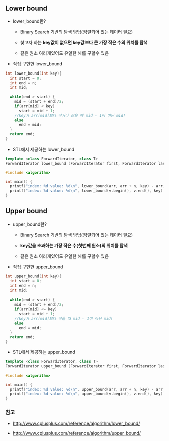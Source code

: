 ## Lower bound

- lower_bound란?

  - Binary Search 기반의 탐색 방법(정렬되어 있는 데이터 필요)
  
  - 찾고자 하는 **key값이 없으면 key값보다 큰 가장 작은 수의 위치를 탐색**
  
  - 같은 원소 여러개있어도 유일한 해를 구할수 있음
  
- 직접 구현한 lower_bound

```cpp
int lower_bound(int key){
  int start = 0;
  int end = n;
  int mid;
  
  while(end > start) {
    mid = (start + end)/2;
    if(arr[mid] < key)
      start = mid + 1;
    //key가 arr[mid]보다 작거나 같을 때 mid - 1이 아닌 mid!
    else
      end = mid;
  }
  return end;
}
```

- STL에서 제공하는 lower_bound

```cpp
template <class ForwardIterator, class T>
ForwardIterator lower_bound (ForwardIterator first, ForwardIterator last, const T&val);
```

```cpp
#include <algorithm>

int main() {
  printf("index: %d value: %d\n", lower_bound(arr, arr + n, key) - arr, arr[lower_bound(arr, arr + n, key) - arr]);
  printf("index: %d value: %d\n", lower_bound(v.begin(), v.end(), key) - v.begin(), arr[lower_bound(v.begin(), v.end(), key) - v.begin()]);
}
```

## Upper bound

- upper_bound란?

  - Binary Search 기반의 탐색 방법(정렬되어 있는 데이터 필요)
  
  - **key값을 초과하는 가장 작은 수(첫번째 원소)의 위치를 탐색**
  
  - 같은 원소 여러개있어도 유일한 해를 구할수 있음
  
- 직접 구현한 upper_bound

```cpp
int upper_bound(int key){
  int start = 0;
  int end = n;
  int mid;
  
  while(end > start) {
    mid = (start + end)/2;
    if(arr[mid] <= key)
      start = mid + 1;
    //key가 arr[mid]보다 작을 때 mid - 1이 아닌 mid!
    else
      end = mid;
  }
  return end;
}
```
- STL에서 제공하는 upper_bound

```cpp
template <class ForwardIterator, class T>
ForwardIterator upper_bound (ForwardIterator first, ForwardIterator last, const T&val);
```

```cpp
#include <algorithm>

int main() {
  printf("index: %d value: %d\n", upper_bound(arr, arr + n, key) - arr, arr[upper_bound(arr, arr + n, key) - arr]);
  printf("index: %d value: %d\n", upper_bound(v.begin(), v.end(), key) - v.begin(), arr[upper_bound(v.begin(), v.end(), key) - v.begin()]);
}
```

### 참고

- http://www.cplusplus.com/reference/algorithm/lower_bound/

- http://www.cplusplus.com/reference/algorithm/upper_bound/

